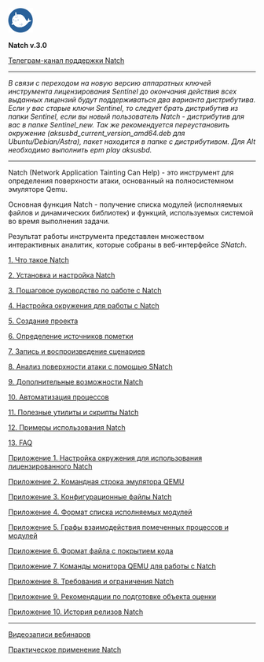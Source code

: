 <img src="docs/images/logo/logo.png" width=10%>

**Natch v.3.0**

[Телеграм-канал поддержки Natch](https://t.me/ispras_natch)
____
_В связи с переходом на новую версию аппаратных ключей инструмента лицензирования Sentinel до окончания действия всех выданных лицензий будут поддерживаться два варианта дистрибутива. Если у вас старые ключи Sentinel, то следует брать дистрибутив из папки Sentinel, если вы новый пользователь *Natch* - дистрибутив для вас в папке Sentinel_new. Так же рекомендуется переустановить окружение (aksusbd\_*current_version*\_amd64.deb для Ubuntu/Debian/Astra), пакет находится в папке с дистрибутивом. Для Alt необходимо выполнить epm play aksusbd._
____

Natch (Network Application Tainting Can Help) - это инструмент для определения поверхности атаки, основанный на полносистемном эмуляторе Qemu.

Основная функция Natch - получение списка модулей (исполняемых файлов и динамических библиотек) и функций, используемых системой во время выполнения задачи.

Результат работы инструмента представлен множеством интерактивных аналитик, которые собраны в веб-интерфейсе *SNatch*.







[1. Что такое Natch](docs/1_natch.md)

[2. Установка и настройка Natch](docs/2_setup.md)

[3. Пошаговое руководство по работе с Natch](docs/3_quickstart.md)

[4. Настройка окружения для работы с Natch](docs/4_setup_env.md)

[5. Создание проекта](docs/5_create_project.md)

[6. Определение источников пометки](docs/6_taint_source.md)

[7. Запись и воспроизведение сценариев](docs/7_scenario_work.md)

[8. Анализ поверхности атаки с помощью SNatch](docs/8_snatch.md)

[9. Дополнительные возможности Natch](docs/9_additional.md)

[10. Автоматизация процессов](docs/10_automation.md)

[11. Полезные утилиты и скрипты Natch](docs/11_utils.md)

[12. Примеры использования Natch](docs/12_applications.md)

[13. FAQ](docs/13_faq.md)

[Приложение 1. Настройка окружения для использования лицензированного Natch](docs/14_app_license.md)

[Приложение 2. Командная строка эмулятора QEMU](docs/15_app_qemu_cmdline.md)

[Приложение 3. Конфигурационные файлы Natch](docs/16_app_configs.md)

[Приложение 4. Формат списка исполняемых модулей](docs/17_app_module_cfg.md)

[Приложение 5. Графы взаимодействия помеченных процессов и модулей](docs/18_app_graphs.md)

[Приложение 6. Формат файла с покрытием кода](docs/19_app_coverage.md)

[Приложение 7. Команды монитора QEMU для работы с Natch](docs/20_app_natch_cmds.md)

[Приложение 8. Требования и ограничения Natch](docs/21_app_requirements.md)

[Приложение 9. Рекомендации по подготовке объекта оценки](docs/22_app_oo_preparation.md)

[Приложение 10. История релизов Natch](docs/23_app_releases.md)

-----

[Видеозаписи вебинаров](https://nextcloud.ispras.ru/index.php/s/natch_webinars)

[Практическое применение Natch](trophies.md)
